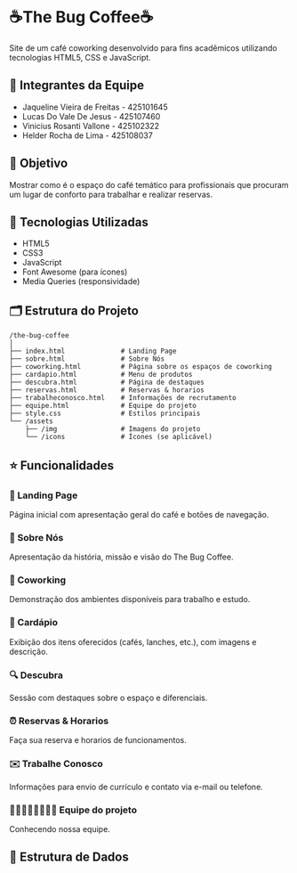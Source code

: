 
# ☕The Bug Coffee☕

Site de um café coworking desenvolvido para fins acadêmicos utilizando tecnologias HTML5, CSS e JavaScript.

## 🥇 Integrantes da Equipe
* Jaqueline Vieira de Freitas - 425101645  
* Lucas Do Vale De Jesus - 425107460   
* Vinicius Rosanti Vallone - 425102322  
* Helder Rocha de Lima - 425108037  

## 🎯 Objetivo
Mostrar como é o espaço do café temático para profissionais que procuram um lugar de conforto para trabalhar e realizar reservas.

## 🧰 Tecnologias Utilizadas
- HTML5  
- CSS3  
- JavaScript  
- Font Awesome (para ícones)  
- Media Queries (responsividade)  

## 🗂️ Estrutura do Projeto
```
/the-bug-coffee
│
├── index.html              # Landing Page
├── sobre.html              # Sobre Nós
├── coworking.html          # Página sobre os espaços de coworking
├── cardapio.html           # Menu de produtos
├── descubra.html           # Página de destaques
├── reservas.html           # Reservas & horarios
├── trabalheconosco.html    # Informações de recrutamento
├── equipe.html             # Equipe do projeto
├── style.css               # Estilos principais
└── /assets
    ├── /img                # Imagens do projeto
    └── /icons              # Ícones (se aplicável)
```

## ⭐ Funcionalidades

### 📌 Landing Page
Página inicial com apresentação geral do café e botões de navegação.

### 📍 Sobre Nós
Apresentação da história, missão e visão do The Bug Coffee.

### 💼 Coworking
Demonstração dos ambientes disponíveis para trabalho e estudo.

### 📖 Cardápio
Exibição dos itens oferecidos (cafés, lanches, etc.), com imagens e descrição.

### 🔍 Descubra
Sessão com destaques sobre o espaço e diferenciais.

### ⏰ Reservas & Horarios
Faça sua reserva e horarios de funcionamentos.

### ✉️ Trabalhe Conosco
Informações para envio de currículo e contato via e-mail ou telefone.

### 👨‍🍳👨‍🍳👨‍🍳👨‍🍳 Equipe do projeto
 Conhecendo nossa equipe.

## 🎲 Estrutura de Dados
